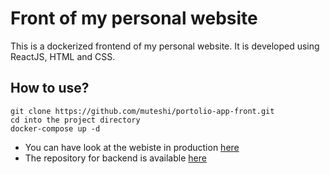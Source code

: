 # Front of my personal website
This is a dockerized frontend of my personal website. It is developed using ReactJS, HTML and CSS.
## How to use?
```
git clone https://github.com/muteshi/portolio-app-front.git
cd into the project directory
docker-compose up -d
```
- You can have look at the webiste in production [here](https://muteshi.dev/)
- The repository for backend is available [here](https://github.com/muteshi/portfolio-app)
